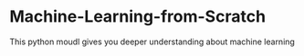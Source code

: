 # Machine-Learning-from-Scratch
This python moudl gives you deeper understanding about machine learning
